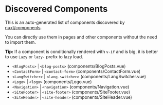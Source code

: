 # Discovered Components

This is an auto-generated list of components discovered by [nuxt/components](https://github.com/nuxt/components).

You can directly use them in pages and other components without the need to import them.

**Tip:** If a component is conditionally rendered with `v-if` and is big, it is better to use `Lazy` or `lazy-` prefix to lazy load.

- `<BlogPosts>` | `<blog-posts>` (components/BlogPosts.vue)
- `<ContactForm>` | `<contact-form>` (components/ContactForm.vue)
- `<LangSwitcher>` | `<lang-switcher>` (components/LangSwitcher.vue)
- `<Logo>` | `<logo>` (components/Logo.vue)
- `<Navigation>` | `<navigation>` (components/Navigation.vue)
- `<SiteFooter>` | `<site-footer>` (components/SiteFooter.vue)
- `<SiteHeader>` | `<site-header>` (components/SiteHeader.vue)
